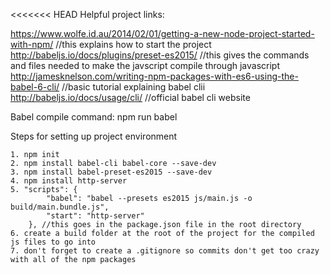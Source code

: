 <<<<<<< HEAD
Helpful project links:

https://www.wolfe.id.au/2014/02/01/getting-a-new-node-project-started-with-npm/ //this explains how to start the project
http://babeljs.io/docs/plugins/preset-es2015/ //this gives the commands and files needed to make the javscript compile through javascript
http://jamesknelson.com/writing-npm-packages-with-es6-using-the-babel-6-cli/ //basic tutorial explaining babel clii
http://babeljs.io/docs/usage/cli/ //official babel cli website

Babel compile command: npm run babel

Steps for setting up project environment

    1. npm init 
    2. npm install babel-cli babel-core --save-dev 
    3. npm install babel-preset-es2015 --save-dev 
    4. npm install http-server
    5. "scripts": {
            "babel": "babel --presets es2015 js/main.js -o build/main.bundle.js",
            "start": "http-server"
        }, //this goes in the package.json file in the root directory
    6. create a build folder at the root of the project for the compiled js files to go into
    7. don't forget to create a .gitignore so commits don't get too crazy with all of the npm packages
